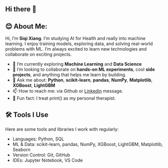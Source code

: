 ## Hi there 👋

## 😊 About Me:

Hi, I’m **Siqi Xiang**. I’m studying AI for Health and really into machine learning. I enjoy training models, exploring data, and solving real-world problems with ML. I’m always excited to learn new technologies and collaborate on exciting projects.

- 🌱 I’m currently exploring **Machine Learning** and **Data Science**
- 🤝 I’m looking to collaborate on **hands-on ML experiments**, cool **side projects**, and anything that helps me learn by building.
- 💬 Ask me about: **Python**, **scikit-learn**, **pandas**, **NumPy**, **Matplotlib**, **XGBoost**, **LightGBM**
- 📫 How to reach me: via Github or [Linkedin](https://www.linkedin.com/in/siqi-xiang/) message.
- 🎯 Fun fact: I treat print() as my personal therapist.


## 🛠️ Tools I Use

Here are some tools and libraries I work with regularly:
- Languages: Python, SQL
- ML & Data: scikit-learn, pandas, NumPy, XGBoost, LightGBM, Matplotlib, Seaborn
- Version Control: Git, GitHub
- IDEs: Jupyter Notebook, VS Code
